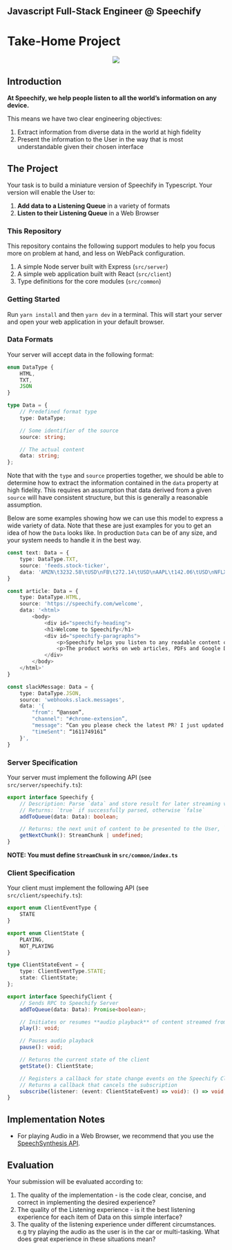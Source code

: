 ## Javascript Full-Stack Engineer @ Speechify

# Take-Home Project

<div style="text-align:center"><img src="https://slack-imgs.com/?c=1&o1=ro&url=https%3A%2F%2Fd3v0px0pttie1i.cloudfront.net%2Fuploads%2Fuser%2Flogo%2F1067928%2Fopengraph_f50024ae.png%3Fsource%3Dopengraph"/></div>

## Introduction

**At Speechify, we help people listen to all the world’s information on any device.**

This means we have two clear engineering objectives:

1. Extract information from diverse data in the world at high fidelity
2. Present the information to the User in the way that is most understandable given their chosen interface

## The Project

Your task is to build a miniature version of Speechify in Typescript. Your version will enable the User to:

1. **Add data to a Listening Queue** in a variety of formats
2. **Listen to their Listening Queue** in a Web Browser

### This Repository

This repository contains the following support modules to help you focus more on problem at hand, and less on WebPack configuration.

1. A simple Node server built with Express (`src/server`)
1. A simple web application built with React (`src/client`)
1. Type definitions for the core modules (`src/common`)

### Getting Started

Run `yarn install` and then `yarn dev` in a terminal. This will start your server and open your web application in your default browser.

### Data Formats

Your server will accept data in the following format:

```typescript
enum DataType {
	HTML,
	TXT,
	JSON
}

type Data = {
	// Predefined format type
	type: DataType;

	// Some identifier of the source
	source: string;

	// The actual content
	data: string;
};
```

Note that with the `type` and `source` properties together, we should be able to determine how to extract the information contained in the `data` property at high fidelity. This requires an assumption that data derived from a given `source` will have consistent structure, but this is generally a reasonable assumption.

Below are some examples showing how we can use this model to express a wide variety of data. Note that these are just examples for you to get an idea of how the `Data` looks like. In production `Data` can be of any size, and your system needs to handle it in the best way.

```typescript
const text: Data = {
    type: DataType.TXT,
    source: 'feeds.stock-ticker',
    data: 'AMZN\t3232.58\tUSD\nFB\t272.14\tUSD\nAAPL\t142.06\tUSD\nNFLX\t523.28\tUSD'
}

const article: Data = {
    type: DataType.HTML,
    source: 'https://speechify.com/welcome',
    data: '<html>
        <body>
            <div id="speechify-heading">
            <h1>Welcome to Speechify</h1>
            <div id="speechify-paragraphs">
                <p>Speechify helps you listen to any readable content on the web.</p>
                <p>The product works on web articles, PDFs and Google Docs.</p>
            </div>
        </body>
    </html>'
}

const slackMessage: Data = {
    type: DataType.JSON,
    source: 'webhooks.slack.messages',
    data: '{
        "from": “@anson”,
        "channel": "#chrome-extension”,
        "message": “Can you please check the latest PR? I just updated the API",
        "timeSent": “1611749161”
    }',
}
```

### Server Specification

Your server must implement the following API (see `src/server/speechify.ts`):

```typescript
export interface Speechify {
	// Description: Parse `data` and store result for later streaming via getNextChunk()
	// Returns: `true` if successfully parsed, otherwise `false`
	addToQueue(data: Data): boolean;

	// Returns: the next unit of content to be presented to the User, `undefined` if there is none
	getNextChunk(): StreamChunk | undefined;
}
```

**NOTE: You must define `StreamChunk` in `src/common/index.ts`**

### Client Specification

Your client must implement the following API (see `src/client/speechify.ts`):

```typescript
export enum ClientEventType {
	STATE
}

export enum ClientState {
	PLAYING,
	NOT_PLAYING
}

type ClientStateEvent = {
	type: ClientEventType.STATE;
	state: ClientState;
};

export interface SpeechifyClient {
	// Sends RPC to Speechify Server
	addToQueue(data: Data): Promise<boolean>;

	// Initiates or resumes **audio playback** of content streamed from Listening Queue
	play(): void;

	// Pauses audio playback
	pause(): void;

	// Returns the current state of the client
	getState(): ClientState;

	// Registers a callback for state change events on the Speechify Client
	// Returns a callback that cancels the subscription
	subscribe(listener: (event: ClientStateEvent) => void): () => void;
}
```

## Implementation Notes

-   For playing Audio in a Web Browser, we recommend that you use the [SpeechSynthesis API](https://developer.mozilla.org/en-US/docs/Web/API/SpeechSynthesis).

## Evaluation

Your submission will be evaluated according to:

1. The quality of the implementation - is the code clear, concise, and correct in implementing the desired experience?
2. The quality of the Listening experience - is it the best listening experience for each item of Data on this simple interface?
3. The quality of the listening experience under different circumstances. e.g try playing the audio as the user is in the car or multi-tasking. What does great experience in these situations mean?
